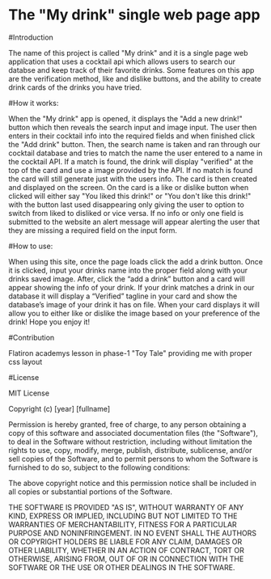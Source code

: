 # The "My drink" single web page app

#Introduction

The name of this project is called "My drink" and it is a single page web application that uses a cocktail api which allows users to search our databse and keep track of their favorite drinks.  Some features on this app are the verification method, like and dislike buttons, and the ability to create drink cards of the drinks you have tried.

#How it works:

When the "My drink" app is opened, it displays the "Add a new drink!" button which then reveals the search input and image input.  The user then enters in their cocktail info into the required fields and when finished click the "Add drink" button.  Then, the search name is taken and ran through our cocktail database and tries to match the name the user entered to a name in the cocktail API.  If a match is found, the drink will display "verified" at the top of the card and use a image provided by the API.  If no match is found the card will still generate just with the users info.  The card is then created and displayed on the screen.  On the card is a like or dislike button when clicked will either say "You liked this drink!" or "You don't like this drink!" with the button last used disappearing only giving the user to option to switch from liked to disliked or vice versa.  If no info or only one field is submitted to the website an alert message will appear alerting the user that they are missing a required field on the input form.  

#How to use:

When using this site, once the page loads click the add a drink button.  Once it is clicked, input your drinks name into the proper field along with your drinks saved image.  After, click the “add a drink” button and a card will appear showing the info of your drink.  If your drink matches a drink in our database it will display a “Verified” tagline in your card and show the database’s image of your drink it has on file.  When your card displays it will allow you to either like or dislike the image based on your preference of the drink!  Hope you enjoy it!

#Contribution

Flatiron academys lesson in phase-1 "Toy Tale" providing me with proper css layout

#License

MIT License

Copyright (c) [year] [fullname]

Permission is hereby granted, free of charge, to any person obtaining a copy
of this software and associated documentation files (the "Software"), to deal
in the Software without restriction, including without limitation the rights
to use, copy, modify, merge, publish, distribute, sublicense, and/or sell
copies of the Software, and to permit persons to whom the Software is
furnished to do so, subject to the following conditions:

The above copyright notice and this permission notice shall be included in all
copies or substantial portions of the Software.

THE SOFTWARE IS PROVIDED "AS IS", WITHOUT WARRANTY OF ANY KIND, EXPRESS OR
IMPLIED, INCLUDING BUT NOT LIMITED TO THE WARRANTIES OF MERCHANTABILITY,
FITNESS FOR A PARTICULAR PURPOSE AND NONINFRINGEMENT. IN NO EVENT SHALL THE
AUTHORS OR COPYRIGHT HOLDERS BE LIABLE FOR ANY CLAIM, DAMAGES OR OTHER
LIABILITY, WHETHER IN AN ACTION OF CONTRACT, TORT OR OTHERWISE, ARISING FROM,
OUT OF OR IN CONNECTION WITH THE SOFTWARE OR THE USE OR OTHER DEALINGS IN THE
SOFTWARE.
